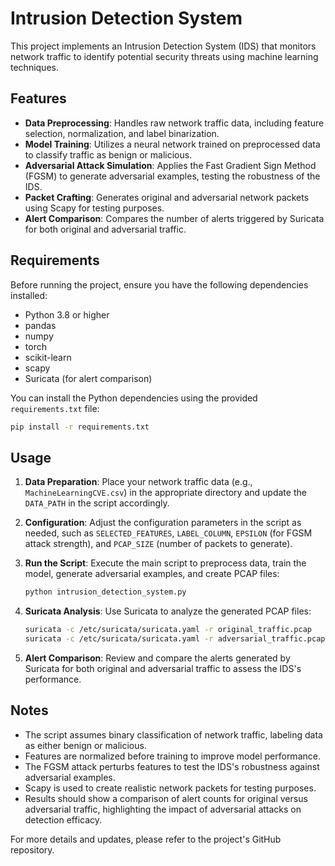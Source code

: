 # Intrusion Detection System

This project implements an Intrusion Detection System (IDS) that monitors network traffic to identify potential security threats using machine learning techniques.

## Features

- **Data Preprocessing**: Handles raw network traffic data, including feature selection, normalization, and label binarization.
- **Model Training**: Utilizes a neural network trained on preprocessed data to classify traffic as benign or malicious.
- **Adversarial Attack Simulation**: Applies the Fast Gradient Sign Method (FGSM) to generate adversarial examples, testing the robustness of the IDS.
- **Packet Crafting**: Generates original and adversarial network packets using Scapy for testing purposes.
- **Alert Comparison**: Compares the number of alerts triggered by Suricata for both original and adversarial traffic.

## Requirements

Before running the project, ensure you have the following dependencies installed:

- Python 3.8 or higher
- pandas
- numpy
- torch
- scikit-learn
- scapy
- Suricata (for alert comparison)

You can install the Python dependencies using the provided `requirements.txt` file:

```bash
pip install -r requirements.txt
```

## Usage

1. **Data Preparation**: Place your network traffic data (e.g., `MachineLearningCVE.csv`) in the appropriate directory and update the `DATA_PATH` in the script accordingly.

2. **Configuration**: Adjust the configuration parameters in the script as needed, such as `SELECTED_FEATURES`, `LABEL_COLUMN`, `EPSILON` (for FGSM attack strength), and `PCAP_SIZE` (number of packets to generate).

3. **Run the Script**: Execute the main script to preprocess data, train the model, generate adversarial examples, and create PCAP files:

   ```bash
   python intrusion_detection_system.py
   ```

4. **Suricata Analysis**: Use Suricata to analyze the generated PCAP files:

   ```bash
   suricata -c /etc/suricata/suricata.yaml -r original_traffic.pcap
   suricata -c /etc/suricata/suricata.yaml -r adversarial_traffic.pcap
   ```

5. **Alert Comparison**: Review and compare the alerts generated by Suricata for both original and adversarial traffic to assess the IDS's performance.

## Notes

- The script assumes binary classification of network traffic, labeling data as either benign or malicious.
- Features are normalized before training to improve model performance.
- The FGSM attack perturbs features to test the IDS's robustness against adversarial examples.
- Scapy is used to create realistic network packets for testing purposes.
- Results should show a comparison of alert counts for original versus adversarial traffic, highlighting the impact of adversarial attacks on detection efficacy.

For more details and updates, please refer to the project's GitHub repository. 